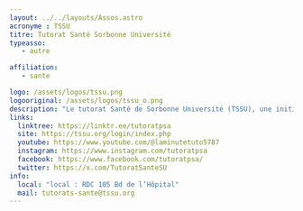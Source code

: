 ```yaml
---
layout: ../../layouts/Assos.astro
acronyme : TSSU
titre: Tutorat Santé Sorbonne Université
typeasso: 
   - autre

affiliation: 
   - sante

logo: /assets/logos/tssu.png
logooriginal: /assets/logos/tssu_o.png
description: "Le tutorat Santé de Sorbonne Université (TSSU), une initiative d'étudiants des études supérieures de santé, offre un soutien complet aux étudiants intéressés par les études de santé. Nous assurons une assistance à plusieurs niveaux : Sur le plan pédagogique, à travers des séances d'épreuves blanches et des séances de révision que nous nommons “khôlles” ou “sech”. Sur le plan du bien-être, en assignant des parrains/marraines pour un accompagnement personnalisé des étudiants et en organisant divers événements permettant aux étudiants PASS/LAS de vivre une année moins stressante. Sur le plan de l'orientation/réorientation, en mettant les étudiants en contact avec diverses filières et en participant à des salons dédiés, également ouverts aux lycéens intéressés par les études de santé."
links:
  linktree: https://linktr.ee/tutoratpsa
  site: https://tssu.org/login/index.php
  youtube: https://www.youtube.com/@laminutetuto5787
  instagram: https://www.instagram.com/tutoratpsa
  facebook: https://www.facebook.com/tutoratpsa/
  twitter: https://x.com/TutoratSanteSU
info:
  local: "local : RDC 105 Bd de l’Hôpital"
  mail: tutorats-sante@tssu.org
---
```


